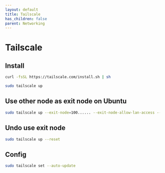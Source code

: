 ```yaml
---
layout: default
title: Tailscale
has_children: false
parent: Networking
---
```


# Tailscale

## Install

```bash
curl -fsSL https://tailscale.com/install.sh | sh
```

```bash
sudo tailscale up
```

## Use other node as exit node on Ubuntu

```bash
sudo tailscale up --exit-node=100...... --exit-node-allow-lan-access --accept-routes'
```

## Undo use exit node

```bash
sudo tailscale up --reset
```

## Config

```bash
sudo tailscale set --auto-update
```

